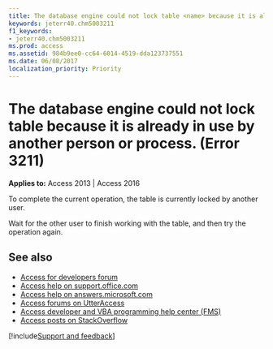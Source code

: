 ```yaml
---
title: The database engine could not lock table <name> because it is already in use by another person or process. (Error 3211)
keywords: jeterr40.chm5003211
f1_keywords:
- jeterr40.chm5003211
ms.prod: access
ms.assetid: 984b9ee0-cc64-6014-4519-dda123737551
ms.date: 06/08/2017
localization_priority: Priority
---
```



# The database engine could not lock table <name> because it is already in use by another person or process. (Error 3211)

**Applies to:** Access 2013 | Access 2016

To complete the current operation, the table is currently locked by another user. 

Wait for the other user to finish working with the table, and then try the operation again.

## See also

- [Access for developers forum](https://social.msdn.microsoft.com/Forums/office/home?forum=accessdev)
- [Access help on support.office.com](https://support.office.com/search/results?query=Access)
- [Access help on answers.microsoft.com](https://answers.microsoft.com/)
- [Access forums on UtterAccess](http://www.utteraccess.com/forum/index.php?act=idx)
- [Access developer and VBA programming help center (FMS)](http://www.fmsinc.com/MicrosoftAccess/developer/)
- [Access posts on StackOverflow](https://stackoverflow.com/questions/tagged/ms-access)

[!include[Support and feedback](~/includes/feedback-boilerplate.md)]
